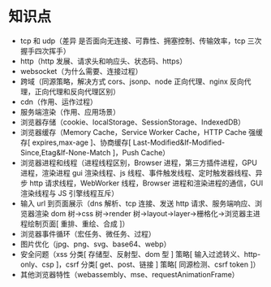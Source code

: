 # 知识点

- tcp 和 udp（差异 是否面向无连接、可靠性、拥塞控制、传输效率，tcp 三次握手四次挥手）
- http（http 发展、请求头和响应头、状态码、https）
- websocket（为什么需要、连接过程）
- 跨域（同源策略，解决方式 cors、jsonp、node 正向代理、nginx 反向代理，正向代理和反向代理区别）
- cdn（作用、运作过程）
- 服务端渲染（作用、应用场景）
- 浏览器存储（cookie、localStorage、SessionStorage、IndexedDB）
- 浏览器缓存（Memory Cache，Service Worker Cache，HTTP Cache 强缓存[ expires,max-age ]、协商缓存[ Last-Modified&If-Modified-Since,Etag&If-None-Match ]，Push Cache）
- 浏览器进程和线程（进程线程区别，Browser 进程，第三方插件进程，GPU 进程，渲染进程 gui 渲染线程、js 线程、事件触发线程、定时触发器线程、异步 http 请求线程，WebWorker 线程，Browser 进程和渲染进程的通信，GUI 渲染线程与 JS 引擎线程互斥）
- 输入 url 到页面展示（dns 解析、tcp 连接、发送 http 请求、服务端响应、浏览器渲染 dom 树->css 树->render 树->layout->layer->栅格化->浏览器主进程绘制页面[ 重排、重绘、合成 ]）
- 浏览器事件循环（宏任务、微任务、过程）
- 图片优化（jpg、png、svg、base64、webp）
- 安全问题（xss 分类[ 存储型、反射型、dom 型 ] 策略[ 输入过滤转义、http-only、csp ]，csrf 分类[ get、post、链接 ] 策略[ 同源检测、csrf token ]）
- 其他浏览器特性（webassembly、mse、requestAnimationFrame）
